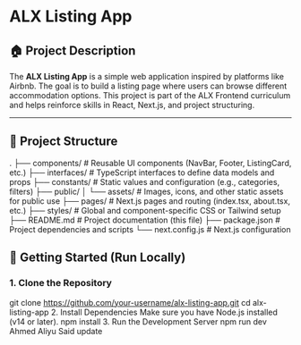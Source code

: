 # ALX Listing App

## 🏠 Project Description

The **ALX Listing App** is a simple web application inspired by platforms like Airbnb. The goal is to build a listing page where users can browse different accommodation options. This project is part of the ALX Frontend curriculum and helps reinforce skills in React, Next.js, and project structuring.

---

## 📁 Project Structure

.
├── components/ # Reusable UI components (NavBar, Footer, ListingCard, etc.)
├── interfaces/ # TypeScript interfaces to define data models and props
├── constants/ # Static values and configuration (e.g., categories, filters)
├── public/
│ └── assets/ # Images, icons, and other static assets for public use
├── pages/ # Next.js pages and routing (index.tsx, about.tsx, etc.)
├── styles/ # Global and component-specific CSS or Tailwind setup
├── README.md # Project documentation (this file)
├── package.json # Project dependencies and scripts
└── next.config.js # Next.js configuration

## 🚀 Getting Started (Run Locally)

### 1. **Clone the Repository**

git clone https://github.com/your-username/alx-listing-app.git
cd alx-listing-app 2. Install Dependencies
Make sure you have Node.js installed (v14 or later).
npm install 3. Run the Development Server
npm run dev
Ahmed Aliyu Said
update
